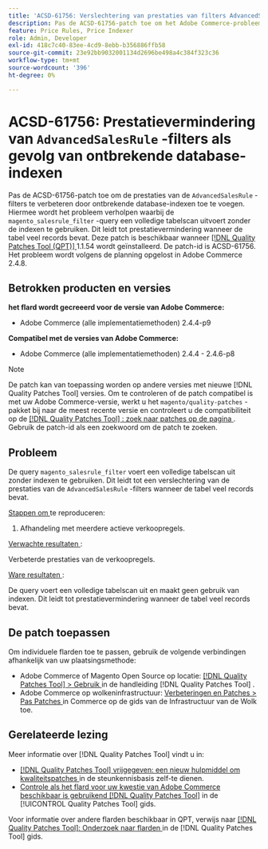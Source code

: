 ```yaml
---
title: 'ACSD-61756: Verslechtering van prestaties van filters AdvancedSalesRule toe te schrijven aan ontbrekende gegevensbestandindexen'
description: Pas de ACSD-61756-patch toe om het Adobe Commerce-probleem te verhelpen, waarbij de query &grave; magento_salesrule_filter&grave; een volledige tabelscan uitvoert zonder indexen te gebruiken. Dit leidt tot prestatievermindering bij het verwerken van grote volumes records. Dit flard verbetert prestaties door de ontbrekende gegevensbestandindexen voor filters te toevoegen AdvancedSalesRule.
feature: Price Rules, Price Indexer
role: Admin, Developer
exl-id: 418c7c40-83ee-4cd9-8ebb-b356886ffb58
source-git-commit: 23e92bb9032001134d2696be498a4c384f323c36
workflow-type: tm+mt
source-wordcount: '396'
ht-degree: 0%

---
```


# ACSD-61756: Prestatievermindering van `AdvancedSalesRule` -filters als gevolg van ontbrekende database-indexen

Pas de ACSD-61756-patch toe om de prestaties van de `AdvancedSalesRule` -filters te verbeteren door ontbrekende database-indexen toe te voegen. Hiermee wordt het probleem verholpen waarbij de `magento_salesrule_filter` -query een volledige tabelscan uitvoert zonder de indexen te gebruiken. Dit leidt tot prestatievermindering wanneer de tabel veel records bevat. Deze patch is beschikbaar wanneer [[!DNL Quality Patches Tool (QPT)] ](https://experienceleague.adobe.com/en/docs/commerce-knowledge-base/kb/announcements/commerce-announcements/magento-quality-patches-released-new-tool-to-self-serve-quality-patches) 1.1.54 wordt geïnstalleerd. De patch-id is ACSD-61756. Het probleem wordt volgens de planning opgelost in Adobe Commerce 2.4.8.

## Betrokken producten en versies

**het flard wordt gecreeerd voor de versie van Adobe Commerce:**

* Adobe Commerce (alle implementatiemethoden) 2.4.4-p9

**Compatibel met de versies van Adobe Commerce:**

* Adobe Commerce (alle implementatiemethoden) 2.4.4 - 2.4.6-p8

>[!NOTE]
>
>De patch kan van toepassing worden op andere versies met nieuwe [!DNL Quality Patches Tool] versies. Om te controleren of de patch compatibel is met uw Adobe Commerce-versie, werkt u het `magento/quality-patches` -pakket bij naar de meest recente versie en controleert u de compatibiliteit op de [[!DNL Quality Patches Tool] : zoek naar patches op de pagina ](https://experienceleague.adobe.com/tools/commerce-quality-patches/index.html) . Gebruik de patch-id als een zoekwoord om de patch te zoeken.

## Probleem

De query `magento_salesrule_filter` voert een volledige tabelscan uit zonder indexen te gebruiken. Dit leidt tot een verslechtering van de prestaties van de `AdvancedSalesRule` -filters wanneer de tabel veel records bevat.

<u> Stappen om </u> te reproduceren:

1. Afhandeling met meerdere actieve verkoopregels.

<u> Verwachte resultaten </u>:

Verbeterde prestaties van de verkoopregels.

<u> Ware resultaten </u>:

De query voert een volledige tabelscan uit en maakt geen gebruik van indexen. Dit leidt tot prestatievermindering wanneer de tabel veel records bevat.

## De patch toepassen

Om individuele flarden toe te passen, gebruik de volgende verbindingen afhankelijk van uw plaatsingsmethode:

* Adobe Commerce of Magento Open Source op locatie: [[!DNL Quality Patches Tool]  > Gebruik ](/help/tools/quality-patches-tool/usage.md) in de handleiding [!DNL Quality Patches Tool] .
* Adobe Commerce op wolkeninfrastructuur: [ Verbeteringen en Patches > Pas Patches ](https://experienceleague.adobe.com/docs/commerce-cloud-service/user-guide/develop/upgrade/apply-patches.html) in Commerce op de gids van de Infrastructuur van de Wolk toe.

## Gerelateerde lezing

Meer informatie over [!DNL Quality Patches Tool] vindt u in:

* [[!DNL Quality Patches Tool]  vrijgegeven: een nieuw hulpmiddel om kwaliteitspatches ](https://experienceleague.adobe.com/en/docs/commerce-knowledge-base/kb/announcements/commerce-announcements/magento-quality-patches-released-new-tool-to-self-serve-quality-patches) in de steunkennisbasis zelf-te dienen.
* [ Controle als het flard voor uw kwestie van Adobe Commerce beschikbaar is gebruikend  [!DNL Quality Patches Tool]](/help/tools/quality-patches-tool/patches-available-in-qpt/check-patch-for-magento-issue-with-magento-quality-patches.md) in de [!UICONTROL Quality Patches Tool] gids.

Voor informatie over andere flarden beschikbaar in QPT, verwijs naar [[!DNL Quality Patches Tool]: Onderzoek naar flarden ](https://experienceleague.adobe.com/tools/commerce-quality-patches/index.html) in de [!DNL Quality Patches Tool] gids.
